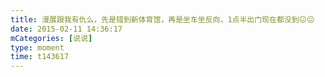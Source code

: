 ```yaml
---
title: 漫展跟我有仇么，先是错到新体育馆，再是坐车坐反向，1点半出门现在都没到😖😖
date: 2015-02-11 14:36:17
mCategories: [说说]
type: moment
time: t143617
---
```


<div id="pics-20150211143617"></div>

<script src="/lib/moment/pics.js"></script>
<script>
var data = [
    {"link": "2015-02-11_000000.png", "type": "shuoshuo"}
];
picsRender(data, "pics-20150211143617");
</script>
